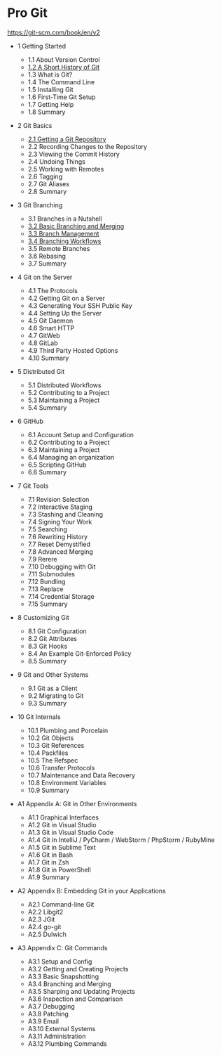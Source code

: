 # Pro Git

<https://git-scm.com/book/en/v2>

- 1 Getting Started
  - 1.1 About Version Control
  - [1.2 A Short History of Git](1.2/README.md)
  - 1.3 What is Git?
  - 1.4 The Command Line
  - 1.5 Installing Git
  - 1.6 First-Time Git Setup
  - 1.7 Getting Help
  - 1.8 Summary

- 2 Git Basics
  - [2.1 Getting a Git Repository](2.1/README.md)
  - 2.2 Recording Changes to the Repository
  - 2.3 Viewing the Commit History
  - 2.4 Undoing Things
  - 2.5 Working with Remotes
  - 2.6 Tagging
  - 2.7 Git Aliases
  - 2.8 Summary

- 3 Git Branching
  - 3.1 Branches in a Nutshell
  - [3.2 Basic Branching and Merging](3.2/README.md)
  - [3.3 Branch Management](3.3/README.md)
  - [3.4 Branching Workflows](3.4/README.md)
  - 3.5 Remote Branches
  - 3.6 Rebasing
  - 3.7 Summary

- 4 Git on the Server
  - 4.1 The Protocols
  - 4.2 Getting Git on a Server
  - 4.3 Generating Your SSH Public Key
  - 4.4 Setting Up the Server
  - 4.5 Git Daemon
  - 4.6 Smart HTTP
  - 4.7 GitWeb
  - 4.8 GitLab
  - 4.9 Third Party Hosted Options
  - 4.10 Summary

- 5 Distributed Git
  - 5.1 Distributed Workflows
  - 5.2 Contributing to a Project
  - 5.3 Maintaining a Project
  - 5.4 Summary

- 6 GitHub
  - 6.1 Account Setup and Configuration
  - 6.2 Contributing to a Project
  - 6.3 Maintaining a Project
  - 6.4 Managing an organization
  - 6.5 Scripting GitHub
  - 6.6 Summary

- 7 Git Tools
  - 7.1 Revision Selection
  - 7.2 Interactive Staging
  - 7.3 Stashing and Cleaning
  - 7.4 Signing Your Work
  - 7.5 Searching
  - 7.6 Rewriting History
  - 7.7 Reset Demystified
  - 7.8 Advanced Merging
  - 7.9 Rerere
  - 7.10 Debugging with Git
  - 7.11 Submodules
  - 7.12 Bundling
  - 7.13 Replace
  - 7.14 Credential Storage
  - 7.15 Summary

- 8 Customizing Git
  - 8.1 Git Configuration
  - 8.2 Git Attributes
  - 8.3 Git Hooks
  - 8.4 An Example Git-Enforced Policy
  - 8.5 Summary

- 9 Git and Other Systems
  - 9.1 Git as a Client
  - 9.2 Migrating to Git
  - 9.3 Summary

- 10 Git Internals
  - 10.1 Plumbing and Porcelain
  - 10.2 Git Objects
  - 10.3 Git References
  - 10.4 Packfiles
  - 10.5 The Refspec
  - 10.6 Transfer Protocols
  - 10.7 Maintenance and Data Recovery
  - 10.8 Environment Variables
  - 10.9 Summary

- A1 Appendix A: Git in Other Environments
  - A1.1 Graphical Interfaces
  - A1.2 Git in Visual Studio
  - A1.3 Git in Visual Studio Code
  - A1.4 Git in IntelliJ / PyCharm / WebStorm / PhpStorm / RubyMine
  - A1.5 Git in Sublime Text
  - A1.6 Git in Bash
  - A1.7 Git in Zsh
  - A1.8 Git in PowerShell
  - A1.9 Summary

- A2 Appendix B: Embedding Git in your Applications
  - A2.1 Command-line Git
  - A2.2 Libgit2
  - A2.3 JGit
  - A2.4 go-git
  - A2.5 Dulwich

- A3 Appendix C: Git Commands
  - A3.1 Setup and Config
  - A3.2 Getting and Creating Projects
  - A3.3 Basic Snapshotting
  - A3.4 Branching and Merging
  - A3.5 Sharping and Updating Projects
  - A3.6 Inspection and Comparison
  - A3.7 Debugging
  - A3.8 Patching
  - A3.9 Email
  - A3.10 External Systems
  - A3.11 Administration
  - A3.12 Plumbing Commands